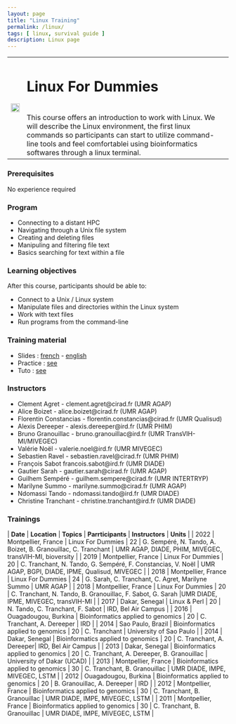 ```yaml
---
layout: page
title: "Linux Training"
permalink: /linux/
tags: [ linux, survival guide ]
description: Linux page
---
```


<table class="table-contact">
<tr>
<td><img width="100%" src="{{ site.url }}/images/trainings-linux.png" alt="" />
</td>
<td>
<h1> Linux For Dummies</h1><br />
This course offers an introduction to work with Linux. We will describe the Linux environment, the first linux commands so participants can start to utilize command-line tools and feel comfortablei using bioinformatics softwares through a linux terminal.
</td>
</tr>
</table>

### Prerequisites
No experience required
<div id="colonne1">
<h3>Program</h3>
<ul>
<li> Connecting to a distant HPC </li>
<li> Navigating through a Unix file system</li>
<li> Creating and deleting files</li>
<li> Manipuling and filtering file text </li>
<li> Basics searching for text within a file</li>
</ul>
</div>

<div id="colonne2">
<h3>Learning objectives</h3>
After this course, participants should be able to:
<ul>
<li>Connect to a Unix / Linux system</li>
<li>Manipulate files and directories within the Linux system</li>
<li>Work with text files</li>
<li>Run programs from the command-line</li>
</ul>
</div>

<div id="colonne3">
<h3>Training material</h3>
<ul>
<li>Slides : <a target="_blank" href="{{ site.url }}/files/linux/GuideDeSurvieLinux-french2023.pdf">french</a> - <a target="_blank" href="{{ site.url }}/files/linux/GuideDeSurvieLinux-english2022.pdf">english</a></li>
<li>Practice : <a target="_blank" href="{{ site.url }}/linux/linuxPractice">see</a> </li>
<li>Tuto : <a target="_blank" href="{{ site.url }}/linux/linuxTuto">see</a> </li>
</ul>
</div>

<div id="nextInline" class="clearfix">
<h3>Instructors</h3>
<ul>
    <li>Clement Agret - clement.agret@cirad.fr (UMR AGAP)</li>
    <li>Alice Boizet - alice.boizet@cirad.fr (UMR AGAP)</li>
    <li>Florentin Constancias - florentin.constancias@cirad.fr (UMR Qualisud)</li>
    <li>Alexis Dereeper - alexis.dereeper@ird.fr (UMR PHIM)</li>
    <li>Bruno Granouillac - bruno.granouillac@ird.fr (UMR TransVIH-MI/MIVEGEC)</li>
    <li>Valérie Noël - valerie.noel@ird.fr (UMR MIVEGEC)</li>
    <li>Sebastien Ravel - sebastien.ravel@cirad.fr (UMR PHIM)</li>
    <li>François Sabot  francois.sabot@ird.fr (UMR DIADE)</li>
    <li>Gautier Sarah - gautier.sarah@cirad.fr (UMR AGAP)</li>
    <li>Guilhem Sempéré  - guilhem.sempere@cirad.fr (UMR INTERTRYP)</li>    
    <li>Marilyne Summo - marilyne.summo@cirad.fr (UMR AGAP)</li>
    <li>Ndomassi Tando - ndomassi.tando@ird.fr (UMR DIADE)</li>
    <li>Christine Tranchant - christine.tranchant@ird.fr (UMR DIADE)</li>
</ul>
</div>

### Trainings
 
| **Date** | **Location** | **Topics** | **Parrticipants** | **Instructors** | **Units** |
| 2022 | Montpellier, France |  Linux For Dummies | 22 | G. Sempéré, N. Tando, A. Boizet, B. Granouillac, C. Tranchant | UMR AGAP, DIADE, PHIM, MIVEGEC, transVIH-MI, bioversity  |
| 2019 | Montpellier, France |  Linux For Dummies | 20 | C. Tranchant, N. Tando, G. Sempéré, F. Constancias, V. Noël | UMR AGAP, BGPI, DIADE, IPME, Qualisud, MIVEGEC  |
| 2018 | Montpellier, France |  Linux For Dummies | 24 | G. Sarah, C. Tranchant, C. Agret, Marilyne Summo | UMR AGAP |
| 2018 | Montpellier, France |  Linux For Dummies | 20 | C. Tranchant, N. Tando, B. Granouillac, F. Sabot, G. Sarah |UMR DIADE, IPME, MIVEGEC, transVIH-MI |
| 2017 | Dakar, Senegal |  Linux & Perl | 20 | N. Tando, C. Tranchant, F. Sabot | IRD, Bel Air Campus |
| 2016 | Ouagadougou, Burkina |  Bioinformatics applied to genomics | 20 | C. Tranchant, A. Dereeper | IRD |
| 2014 | Sao Paulo, Brazil | Bioinformatics applied to genomics | 20 | C. Tranchant | University of Sao Paulo |
| 2014 | Dakar, Senegal |  Bioinformatics applied to genomics | 20 | C. Tranchant, A. Dereeper| IRD, Bel Air Campus |
| 2013 | Dakar, Senegal |  Bioinformatics applied to genomics | 20 |  C. Tranchant, A. Dereeper, B. Granouillac | University of Dakar (UCAD) |
| 2013 | Montpellier, France | Bioinformatics applied to genomics | 30 |  C. Tranchant, B. Granouillac | UMR DIADE, IMPE, MIVEGEC, LSTM |
| 2012 | Ouagadougou, Burkina |  Bioinformatics applied to genomics | 20 | B. Granouillac, A. Dereeper | IRD |
| 2012 | Montpellier, France | Bioinformatics applied to genomics | 30 | C. Tranchant, B. Granouillac | UMR DIADE, IMPE, MIVEGEC, LSTM |
| 2011 | Montpellier, France | Bioinformatics applied to genomics | 30 | C. Tranchant, B. Granouillac | UMR DIADE, IMPE, MIVEGEC, LSTM |
